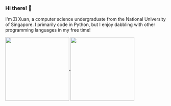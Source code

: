 ### Hi there! 👋

I'm Zi Xuan, a computer science undergraduate from the National University of Singapore. I primarily code in Python, but I enjoy dabbling with other programming languages in my free time!

<a href="https://github.com/anuraghazra/github-readme-stats">
  <img height=200 align="center" src="https://github-readme-stats.vercel.app/api?username=zxisatree&show_icons=true&theme=transparent" />
</a>
<a href="https://github.com/anuraghazra/github-readme-stats">
  <img height=200 align="center" src="https://github-readme-stats.vercel.app/api/top-langs/?username=zxisatree&layout=compact&theme=transparent" />
</a>
